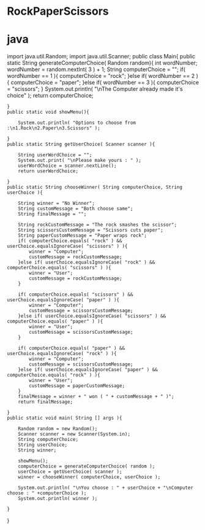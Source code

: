 # RockPaperScissors
# java
import java.util.Random;
import java.util.Scanner;
public class Main{
    public static String generateComputerChoice( Random  random){
        int wordNumber;
        wordNumber = random.nextInt( 3 ) + 1;
        String computerChoice = "";
        if( wordNumber == 1 ){
            computerChoice = "rock";
        }else if( wordNumber == 2 ){
            computerChoice = "paper";
        }else if( wordNumber == 3 ){
            computerChoice = "scissors";
        }
        System.out.println( "\nThe Computer already made it's choice" );
        return computerChoice;

    }
    public static void showMenu(){

        System.out.println( "Options to choose from :\n1.Rock\n2.Paper\n3.Scissors" );

    }
    public static String getUserChoice( Scanner scanner ){

        String userWordChoice = "";
        System.out.print( "\nPlease make yours : " );
        userWordChoice = scanner.nextLine();
        return userWordChoice;

    }
    public static String chooseWinner( String computerChoice, String userChoice ){

        String winner = "No Winner";
        String customMessage = "Both choose same";
        String finalMessage = "";

        String rockCustomMessage = "The rock smashes the scissor";
        String scissorsCustomMessage = "Scissors cuts paper";
        String paperCustomMessage = "Paper wraps rock";
        if( computerChoice.equals( "rock" ) && userChoice.equalsIgnoreCase( "scissors" ) ){
            winner = "Computer";
            customMessage = rockCustomMessage;
        }else if( userChoice.equalsIgnoreCase( "rock" ) && computerChoice.equals( "scissors" ) ){
            winner = "User";
            customMessage = rockCustomMessage;
        }

        if( computerChoice.equals( "scissors" ) && userChoice.equalsIgnoreCase( "paper" ) ){
            winner = "Computer";
            customMessage = scissorsCustomMessage;
        }else if( userChoice.equalsIgnoreCase( "scissors" ) && computerChoice.equals( "paper" ) ){
            winner = "User";
            customMessage = scissorsCustomMessage;
        }

        if( computerChoice.equals( "paper" ) && userChoice.equalsIgnoreCase( "rock" ) ){
            winner = "Computer";
            customMessage = scissorsCustomMessage;
        }else if( userChoice.equalsIgnoreCase( "paper" ) && computerChoice.equals( "rock" ) ){
            winner = "User";
            customMessage = paperCustomMessage;
        }
        finalMessage = winner + " won ( " + customMessage + " )";
        return finalMessage;

    }
    public static void main( String [] args ){

        Random random = new Random();
        Scanner scanner = new Scanner(System.in);
        String computerChoice;
        String userChoice;
        String winner;

        showMenu();
        computerChoice = generateComputerChoice( random );
        userChoice = getUserChoice( scanner );
        winner = chooseWinner( computerChoice, userChoice );

        System.out.println( "\nYou choose : " + userChoice + "\nComputer choose : " +computerChoice );
        System.out.println( winner );

    }

}
